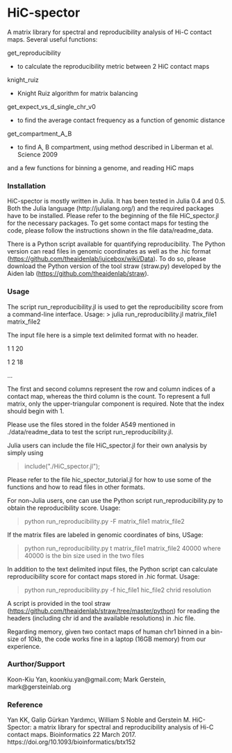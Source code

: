# HiC-spector

A matrix library for spectral and reproducibility analysis of Hi-C contact maps. Several useful functions:

get_reproducibility
  - to calculate the reproducibility metric between 2 HiC contact maps
  
knight_ruiz
  - Knight Ruiz algorithm for matrix balancing
  
get_expect_vs_d_single_chr_v0
  - to find the average contact frequency as a function of genomic distance
  
get_compartment_A_B
  - to find A, B compartment, using method described in Liberman et al. Science 2009
  
and a few functions for binning a genome, and reading HiC maps

<h3>Installation</h3> 
HiC-spector is mostly written in Julia. It has been tested in Julia 0.4 and 0.5. Both the Julia language (http://julialang.org/) and the required packages have to be installed. Please refer to the beginning of the file HiC_spector.jl for the necessary packages. To get some contact maps for testing the code, please follow the instructions shown in the file data/readme_data.

There is a Python script available for quantifying reproducibility. The Python version can read files in genomic coordinates as well as the .hic format (https://github.com/theaidenlab/juicebox/wiki/Data). To do so, please download the Python version of the tool straw (straw.py) developed by the Aiden lab (https://github.com/theaidenlab/straw).

<h3>Usage</h3>
The script run_reproducibility.jl is used to get the reproducibility score from a command-line interface. Usage:
> julia run_reproducibility.jl matrix_file1 matrix_file2 

The input file here is a simple text delimited format with no header.

1 1 20

1 2 18

...

The first and second columns represent the row and column indices of a contact map, whereas the third column is the count. To represent a full matrix, only the upper-triangular component is required. Note that the index should begin with 1. 

Please use the files stored in the folder A549 mentioned in ./data/readme_data to test the script run_reproducibility.jl.

Julia users can include the file HiC_spector.jl for their own analysis by simply using
> include("./HiC_spector.jl");

Please refer to the file hic_spector_tutorial.jl for how to use some of the functions and how to read files in other formats.

For non-Julia users, one can use the Python script run_reproducibility.py to obtain the reproducibility score. Usage:
> python run_reproducibility.py -F matrix_file1 matrix_file2

If the matrix files are labeled in genomic coordinates of bins, USage:
> python run_reproducibility.py t matrix_file1 matrix_file2 40000
where 40000 is the bin size used in the two files

In addition to the text delimited input files, the Python script can calculate reproducibility score for contact maps stored in .hic format. Usage:
> python run_reproducibility.py -f hic_file1 hic_file2 chrid resolution

A script is provided in the tool straw (https://github.com/theaidenlab/straw/tree/master/python) for reading the headers (including chr id and the available resolutions) in .hic file. 

Regarding memory, given two contact maps of human chr1 binned in a bin-size of 10kb, the code works fine in a laptop (16GB memory) from our experience. 

<h3>Aurthor/Support</h3>
Koon-Kiu Yan, koonkiu.yan@gmail.com; Mark Gerstein, mark@gersteinlab.org

<h3>Reference</h3>
Yan KK, Galip Gürkan Yardımcı, William S Noble and Gerstein M. HiC-Spector: a matrix library for spectral and reproducibility analysis of Hi-C contact maps. Bioinformatics 22 March 2017. https://doi.org/10.1093/bioinformatics/btx152
